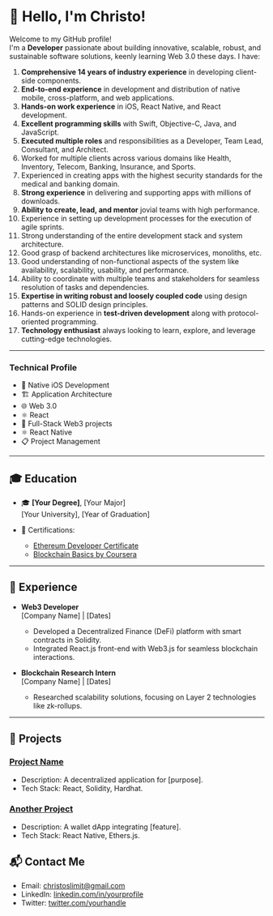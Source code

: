 # 👋 Hello, I'm Christo!  
Welcome to my GitHub profile!  
I'm a **Developer** passionate about building innovative, scalable, robust, and sustainable software solutions, keenly learning Web 3.0 these days. I have:  

1. **Comprehensive 14 years of industry experience** in developing client-side components.  
2. **End-to-end experience** in development and distribution of native mobile, cross-platform, and web applications.  
3. **Hands-on work experience** in iOS, React Native, and React development.  
4. **Excellent programming skills** with Swift, Objective-C, Java, and JavaScript.  
5. **Executed multiple roles** and responsibilities as a Developer, Team Lead, Consultant, and Architect.  
6. Worked for multiple clients across various domains like Health, Inventory, Telecom, Banking, Insurance, and Sports.  
7. Experienced in creating apps with the highest security standards for the medical and banking domain.  
8. **Strong experience** in delivering and supporting apps with millions of downloads.  
9. **Ability to create, lead, and mentor** jovial teams with high performance.  
10. Experience in setting up development processes for the execution of agile sprints.  
11. Strong understanding of the entire development stack and system architecture.  
12. Good grasp of backend architectures like microservices, monoliths, etc.  
13. Good understanding of non-functional aspects of the system like availability, scalability, usability, and performance.  
14. Ability to coordinate with multiple teams and stakeholders for seamless resolution of tasks and dependencies.  
15. **Expertise in writing robust and loosely coupled code** using design patterns and SOLID design principles.  
16. Hands-on experience in **test-driven development** along with protocol-oriented programming.  
17. **Technology enthusiast** always looking to learn, explore, and leverage cutting-edge technologies.
---

 ### **Technical Profile**  
- 📱 Native iOS Development  
- 🏗️ Application Architecture
- 🌐 Web 3.0
- ⚛️ React
- 🔭 Full-Stack Web3 projects
- ⚛️ React Native
- 📋 Project Management
---

## 🎓 **Education**
- 🎓 **[Your Degree]**, [Your Major]  
  [Your University], [Year of Graduation]

- 📜 Certifications:  
  - [Ethereum Developer Certificate](link-to-certificate)
  - [Blockchain Basics by Coursera](link-to-certificate)

---

## 💼 **Experience**
- **Web3 Developer**  
  [Company Name] | [Dates]  
  - Developed a Decentralized Finance (DeFi) platform with smart contracts in Solidity.  
  - Integrated React.js front-end with Web3.js for seamless blockchain interactions.

- **Blockchain Research Intern**  
  [Company Name] | [Dates]  
  - Researched scalability solutions, focusing on Layer 2 technologies like zk-rollups.

---

## 🚀 **Projects**
### [Project Name](link-to-repo)
- Description: A decentralized application for [purpose].
- Tech Stack: React, Solidity, Hardhat.

### [Another Project](link-to-repo)
- Description: A wallet dApp integrating [feature].
- Tech Stack: React Native, Ethers.js.

## 📬 **Contact Me**
- Email: christoslimit@gmail.com
- LinkedIn: [linkedin.com/in/yourprofile](https://linkedin.com/in/yourprofile)
- Twitter: [twitter.com/yourhandle](https://twitter.com/yourhandle)

